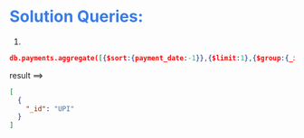 <h1 style="color:#397ce7">Solution Queries:</h1>

1.

```json
db.payments.aggregate([{$sort:{payment_date:-1}},{$limit:1},{$group:{_id:"$paymentMethod"}}])

```

result ==>

```json
[
  {
    "_id": "UPI"
  }
]
```
